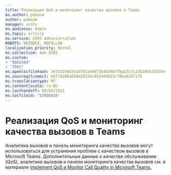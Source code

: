 ```yaml
---
title: Реализация QoS и мониторинг качества вызовов в Teams
ms.author: pebaum
author: pebaum
manager: scotv
ms.audience: Admin
ms.topic: article
ms.service: o365-administration
ROBOTS: NOINDEX, NOFOLLOW
localization_priority: Normal
ms.collection: Adm_O365
ms.custom:
- "9001504"
- "3561"
ms.openlocfilehash: 3e333394d3cb3f91ad48f3b443987fba23c7c2a5245b31555ef07ccf09e46be4
ms.sourcegitcommit: b5f7da89a650d2915dc652449623c78be6247175
ms.translationtype: MT
ms.contentlocale: ru-RU
ms.lasthandoff: 08/05/2021
ms.locfileid: "53926438"
---
```

# <a name="implement-qos-and-monitor-call-quality-in-teams"></a>Реализация QoS и мониторинг качества вызовов в Teams

Аналитика вызовов и панель мониторинга качества вызовов могут использоваться для устранения проблем с качеством вызовов в Microsoft Teams. Дополнительные данные о качестве обслуживания (QoS), аналитике вызовов и панели мониторинга качества вызовов см. в материале [Implement QoS и Monitor Call Quality in Microsoft Teams.](https://docs.microsoft.com/microsoftteams/monitor-call-quality-qos) 
